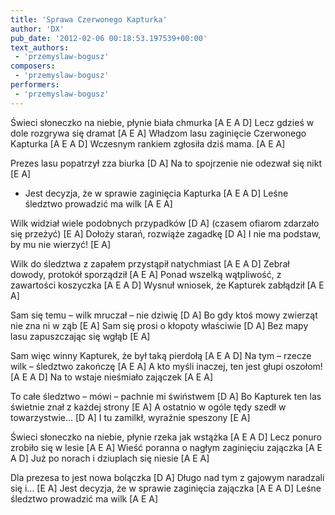 ```yaml
---
title: 'Sprawa Czerwonego Kapturka'
author: 'DX'
pub_date: '2012-02-06 00:18:53.197539+00:00'
text_authors:
 - 'przemyslaw-bogusz'
composers:
 - 'przemyslaw-bogusz'
performers:
 - 'przemyslaw-bogusz'
---
```


Świeci słoneczko na niebie, płynie biała chmurka [A E A D]
Lecz gdzieś w dole rozgrywa się dramat [A E A]
Władzom lasu zaginięcie Czerwonego Kapturka [A E A D]
Wczesnym rankiem zgłosiła dziś mama. [A E A]

Prezes lasu popatrzył zza biurka [D A]
Na to spojrzenie nie odezwał się nikt [E A]
- Jest decyzja, że w sprawie zaginięcia Kapturka [A E A D]
Leśne śledztwo prowadzić ma wilk [A E A]

Wilk widział wiele podobnych przypadków [D A]
(czasem ofiarom zdarzało się przeżyć) [E A]
Dołoży starań, rozwiąże zagadkę [D A]
I nie ma podstaw, by mu nie wierzyć! [E A]

Wilk do śledztwa z zapałem przystąpił natychmiast [A E A D]
Zebrał dowody, protokół sporządził [A E A]
Ponad wszelką wątpliwość, z zawartości koszyczka [A E A D]
Wysnuł wniosek, że Kapturek zabłądził [A E A]

Sam się temu – wilk mruczał – nie dziwię [D A]
Bo gdy ktoś mowy zwierząt nie zna ni w ząb [E A]
Sam się prosi o kłopoty właściwie [D A]
Bez mapy lasu zapuszczając się wgłąb [E A]

Sam więc winny Kapturek, że był taką pierdołą [A E A D]
Na tym – rzecze wilk – śledztwo zakończę [A E A]
A kto myśli inaczej, ten jest głupi oszołom! [A E A D]
Na to wstaje nieśmiało zajączek [A E A]

To całe śledztwo – mówi – pachnie mi świństwem [D A]
Bo Kapturek ten las świetnie znał z każdej strony [E A]
A ostatnio w ogóle tędy szedł w towarzystwie... [D A]
I tu zamilkł, wyraźnie speszony [E A]

Świeci słoneczko na niebie, płynie rzeka jak wstążka [A E A D]
Lecz ponuro zrobiło się w lesie [A E A]
Wieść poranna o nagłym zaginięciu zajączka [A E A D]
Już po norach i dziuplach się niesie [A E A]

Dla prezesa to jest nowa bolączka [D A]
Długo nad tym z gajowym naradzali się i... [E A]
Jest decyzja, że w sprawie zaginięcia zajączka [A E A D]
Leśne śledztwo prowadzić ma wilk [A E A]
